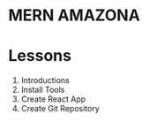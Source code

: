 # MERN AMAZONA

# Lessons

1. Introductions
2. Install Tools
3. Create React App
4. Create Git Repository
